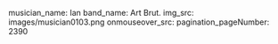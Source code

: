 musician_name: Ian
band_name: Art Brut.
img_src: images/musician0103.png
onmouseover_src: 
pagination_pageNumber: 2390